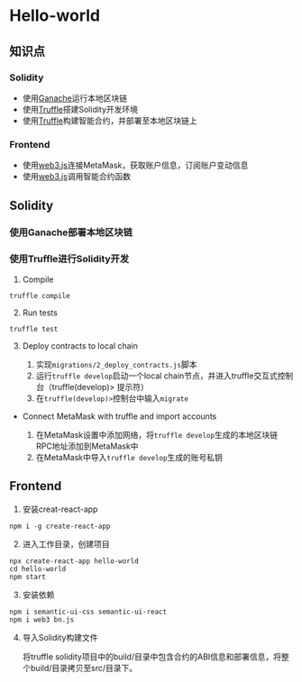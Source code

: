 # Hello-world  

## 知识点

### Solidity 

- 使用[Ganache](https://trufflesuite.com/docs/ganache/)运行本地区块链
- 使用[Truffle](https://trufflesuite.com/docs/truffle/)搭建Solidity开发环境 
- 使用[Truffle](https://trufflesuite.com/docs/truffle/)构建智能合约，并部署至本地区块链上 

### Frontend

- 使用[web3.js](https://web3js.readthedocs.io/en/v1.7.0/)连接MetaMask，获取账户信息，订阅账户变动信息
- 使用[web3.js](https://web3js.readthedocs.io/en/v1.7.0/)调用智能合约函数


## Solidity  

### 使用Ganache部署本地区块链  

### 使用Truffle进行Solidity开发

1. Compile  

```
truffle compile
```

2. Run tests 
```
truffle test
```

3. Deploy contracts to local chain 

    1. 实现`migrations/2_deploy_contracts.js`脚本
    2. 运行`truffle develop`启动一个local chain节点，并进入truffle交互式控制台（truffle(develop)> 提示符）
    3. 在`truffle(develop)>`控制台中输入`migrate`

- Connect MetaMask with truffle and import accounts 

    1. 在MetaMask设置中添加网络，将`truffle develop`生成的本地区块链RPC地址添加到MetaMask中
    2. 在MetaMask中导入`truffle develop`生成的账号私钥

## Frontend 

1. 安装creat-react-app
```
npm i -g create-react-app
```

2. 进入工作目录，创建项目
```
npx create-react-app hello-world
cd hello-world
npm start
```

3. 安装依赖
```
npm i semantic-ui-css semantic-ui-react 
npm i web3 bn.js
```

4. 导入Solidity构建文件

    将truffle solidity项目中的build/目录中包含合约的ABI信息和部署信息，将整个build/目录拷贝至src/目录下。
